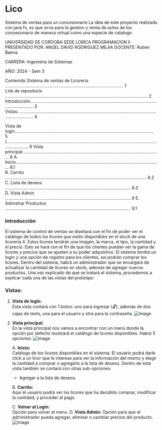 # Lico
Sistema de ventas para un concesionario
La idea de este proyecto realizado con java fx, es que sirva para la gestion y venta de autos de los concesionario de manera virtual como una especie de catalogo

UNIVERSIDAD DE CORDOBA SEDE LORICA
PROGRAMACION II
PRESENTADO POR:
ANGEL DAVID RODRIGUEZ MEJIA
DOCENTE:
Ruben Baena

CARRERA:
Ingenieria de Sistemas

AÑO:
2024 - Sem 3

Contenido
Sistema de ventas de Licorería ................................................................................................. 1  
Link de repositorio ..................................................................................................................... 2   
Introducción............................................................................................................................... 3  
Vistas......................................................................................................................................... 4

Vista de login.................................................................................................................. 5 
(.............................................................................................................................................. 6 
Vista principal................................................................................................................. 8 
A. Inicio....................................................................................................................... 8.1  
B. Carrito .................................................................................................................... 8.2  
C. Lista de deseos ....................................................................................................... 8.3   
D. Vista Admin ....................................................................................................... 9
E. Admistrar Productos ....................................................................................................... 9.1

### Introducción  
El sistema de control de ventas se diseñará con el fin de poder ver el catálogo de todos los licores que estén disponibles en el stock de una licorería X. Estos licores tendrán una imagen, la marca, el tipo, la cantidad y el precio. Esto se hará con el fin de que los clientes puedan ver la gama de licores y precios que se ajusten a su poder adquisitivo. El sistema tendrá un login y una opción de registro para los clientes, así podrán comprar los licores. Dentro del sistema, habrá un administrador que se encargará de actualizar la cantidad de licores en stock, además de agregar nuevos productos. Una vez explicado de qué se tratará el sistema, procedemos a explicar cada una de las vistas del prototipo:

### Vistas:

1. **Vista de login:**  
   Esta vista contará con 1 boton: uno para ingresar (🔓), además de dos cajas de texto, una para el usuario y otra para la contraseña. ![image](https://github.com/rodriguezm96/Lico/assets/173096819/da50519d-2a15-4ed1-a3b2-1e80617d58e7)

2. **Vista principal:**  
   En la vista principal nos vamos a encontrar con un menú donde la opción por defecto mostrará el catálogo de licores disponibles. Habrá 5 opciones:
![image](https://github.com/rodriguezm96/Lico/assets/173096819/301b0609-c57d-4001-9c6f-2fb9eb0e256a)


   A. **Inicio:**  
      Catálogo de los licores disponibles en el sistema. El usuario podrá darle click a un licor que le interese para ver la información del mismo y elegir la cantidad a comprar o agregarlo a la lista de deseos. Dentro de esta vista también se contará con otras sub-opciones:  
      - Agregar a la lista de deseos.

   B. **Carrito:**  
      Aquí el usuario podrá ver los licores que ha decidido comprar, modificar la cantidad, y proceder al pago.

   C. **Volver al Login:**  
      Opción para volver al menu.
   D. **Vista Admin:**
      Opción para que el administrador pueda agregar, eliminar o cambiar precios del producto.
   ![image](https://github.com/rodriguezm96/Lico/assets/173096819/e9758f0a-4c7a-4957-adc6-89bbf68261eb)


